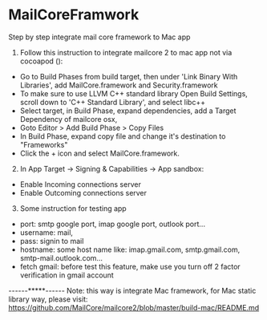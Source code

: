 # MailCoreFramwork
Step by step integrate mail core framework to Mac app

1. Follow this instruction to integrate mailcore 2 to mac app not via cocoapod ():
- Go to Build Phases from build target, then under 'Link Binary With Libraries', add MailCore.framework and Security.framework
- To make sure to use LLVM C++ standard library Open Build Settings, scroll down to 'C++ Standard Library', and select libc++
- Select target, in Build Phase, expand dependencies, add a Target Dependency of mailcore osx,
- Goto Editor > Add Build Phase > Copy Files
- In Build Phase, expand copy file and change it's destination to "Frameworks"
- Click the + icon and select MailCore.framework.

2. In App Target -> Signing & Capabilities -> App sandbox:
- Enable Incoming connections server
- Enable Outcoming connections server

3. Some instruction for testing app
- port: smtp google port, imap google port, outlook port...
- username: mail,
- pass: signin to mail 
- hostname: some host name like: imap.gmail.com, smtp.gmail.com, smtp-mail.outlook.com...
- fetch gmail: before test this feature, make use you turn off 2 factor verification in gmail account

------*****------
Note: this way is integrate Mac framework, for Mac static library way, please visit: https://github.com/MailCore/mailcore2/blob/master/build-mac/README.md
